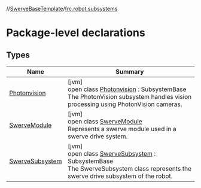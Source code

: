 //[SwerveBaseTemplate](../../index.md)/[frc.robot.subsystems](index.md)

# Package-level declarations

## Types

| Name | Summary |
|---|---|
| [Photonvision](-photonvision/index.md) | [jvm]<br>open class [Photonvision](-photonvision/index.md) : SubsystemBase<br>The PhotonVision subsystem handles vision processing using PhotonVision cameras. |
| [SwerveModule](-swerve-module/index.md) | [jvm]<br>open class [SwerveModule](-swerve-module/index.md)<br>Represents a swerve module used in a swerve drive system. |
| [SwerveSubsystem](-swerve-subsystem/index.md) | [jvm]<br>open class [SwerveSubsystem](-swerve-subsystem/index.md) : SubsystemBase<br>The SwerveSubsystem class represents the swerve drive subsystem of the robot. |
